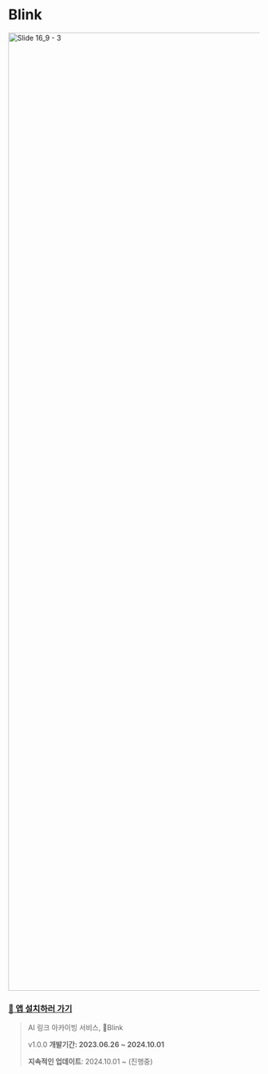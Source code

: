 # Blink

<img width="1920" alt="Slide 16_9 - 3" src="https://github.com/user-attachments/assets/3c5c1ae2-1b22-464c-9ba8-6178b4a8530d">

### [📱 앱 설치하러 가기](https://apps.apple.com/kr/app/ai-%EB%A7%81%ED%81%AC-%EC%95%84%EC%B9%B4%EC%9D%B4%EB%B9%99-%EB%B8%94%EB%A7%81%ED%81%AC/id6605930254)

> AI 링크 아카이빙 서비스, Blink
> 
> 
> v1.0.0 **개발기간: 2023.06.26 ~ 2024.10.01**
> 
> **지속적인 업데이트**: 2024.10.01 ~ (진행중)
